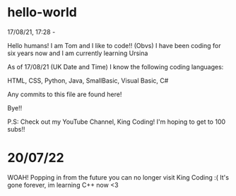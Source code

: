 # hello-world

17/08/21, 17:28 -

Hello humans!
I am Tom and I like to code!! (Obvs)
I have been coding for six years now and I am currently learning Ursina

As of 17/08/21 (UK Date and Time) I know the following coding languages:
  
  HTML, 
  CSS,
  Python,
  Java,
  SmallBasic,
  Visual Basic,
  C#
  
Any commits to this file are found here!

Bye!!

P.S: Check out my YouTube Channel, King Coding! I'm hoping to get to 100 subs!!

# 20/07/22
WOAH! Popping in from the future you can no longer visit King Coding :( It's gone forever, im learning C++ now <3
